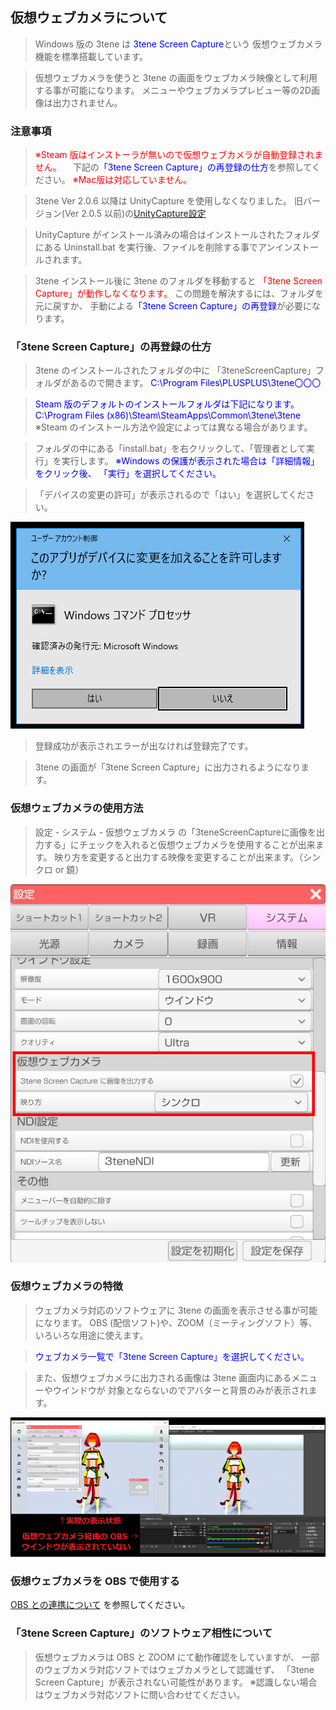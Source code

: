 ## 仮想ウェブカメラについて

>Windows 版の 3tene は <font color="Blue">3tene Screen Capture</font>という
>仮想ウェブカメラ機能を標準搭載しています。

>仮想ウェブカメラを使うと 3tene の画面をウェブカメラ映像として利用する事が可能になります。
>メニューやウェブカメラプレビュー等の2D画像は出力されません。

### 注意事項

><font color="Red">※Steam 版はインストーラが無いので仮想ウェブカメラが自動登録されません。</font>
>　下記の<font color="Blue">「3tene Screen Capture」の再登録の仕方</font>を参照してください。
><font color="Red">※Mac版は対応していません。</font>

>3tene Ver 2.0.6 以降は UnityCapture を使用しなくなりました。
>旧バージョン(Ver 2.0.5 以前)の[UnityCapture設定](#UnityCapture.md)

>UnityCapture がインストール済みの場合はインストールされたフォルダにある
>Uninstall.bat を実行後、ファイルを削除する事でアンインストールされます。

>3tene インストール後に 3tene のフォルダを移動すると
><font color="Red">「3tene Screen Capture」が動作しなくなります。</font>
>この問題を解決するには、フォルダを元に戻すか、
>手動による<font color="Blue">「3tene Screen Capture」の再登録</font>が必要になります。

### 「3tene Screen Capture」の再登録の仕方

>3tene のインストールされたフォルダの中に
>「3teneScreenCapture」フォルダがあるので開きます。
><font color="Blue">C:\Program Files\PLUSPLUS\3tene〇〇〇</font>

><font color="Blue">Steam 版のデフォルトのインストールフォルダは下記になります。
>C:\Program Files (x86)\Steam\SteamApps\Common\3tene\3tene</font>
>※Steam のインストール方法や設定によっては異なる場合があります。

>フォルダの中にある「install.bat」を右クリックして、「管理者として実行」を実行します。
><font color="Blue">※Windows の保護が表示された場合は「詳細情報」をクリック後、
>「実行」を選択してください。</font>

>「デバイスの変更の許可」が表示されるので「はい」を選択してください。

![画像](image/Vwc_Agreement.png "")

>登録成功が表示されエラーが出なければ登録完了です。

>3tene の画面が「3tene Screen Capture」に出力されるようになります。


### 仮想ウェブカメラの使用方法
>設定 - システム - 仮想ウェブカメラ の「3teneScreenCaptureに画像を出力する」にチェックを入れると仮想ウェブカメラを使用することが出来ます。
>映り方を変更すると出力する映像を変更することが出来ます。（シンクロ or 鏡）

![画像](image/Vwc_HowToUse.png "")


### 仮想ウェブカメラの特徴

>ウェブカメラ対応のソフトウェアに 3tene の画面を表示させる事が可能になります。
>OBS (配信ソフト)や、ZOOM（ミーティングソフト）等、いろいろな用途に使えます。

><font color="Blue">ウェブカメラ一覧で「3tene Screen Capture」を選択してください。</font>

>また、仮想ウェブカメラに出力される画像は 3tene 画面内にあるメニューやウインドウが
>対象とならないのでアバターと背景のみが表示されます。

![画像](image/VwcForOBS.png "")


### 仮想ウェブカメラを OBS で使用する

[OBS との連携について](#AboutOBS.md) を参照してください。


### 「3tene Screen Capture」のソフトウェア相性について

>仮想ウェブカメラは OBS と ZOOM にて動作確認をしていますが、
>一部のウェブカメラ対応ソフトではウェブカメラとして認識せず、
>「3tene Screen Capture」が表示されない可能性があります。
>※認識しない場合はウェブカメラ対応ソフトに問い合わせてください。


